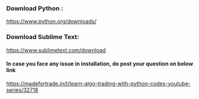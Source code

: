 ### Download Python :
https://www.python.org/downloads/

### Download Sublime Text:
https://www.sublimetext.com/download

#### In case you face any issue in installation, do post your question on below link
https://madefortrade.in/t/learn-algo-trading-with-python-codes-youtube-series/32718
